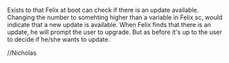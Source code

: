 Exists to that Felix at boot can check if there is an update available.
Changing the number to somehting higher than a variable in Felix sc, would indicate that a new update is available.
When Felix finds that there is an update, he will prompt the user to upgrade. 
But as before it's up to the user to decide if he/she wants to update.

//Nicholas
